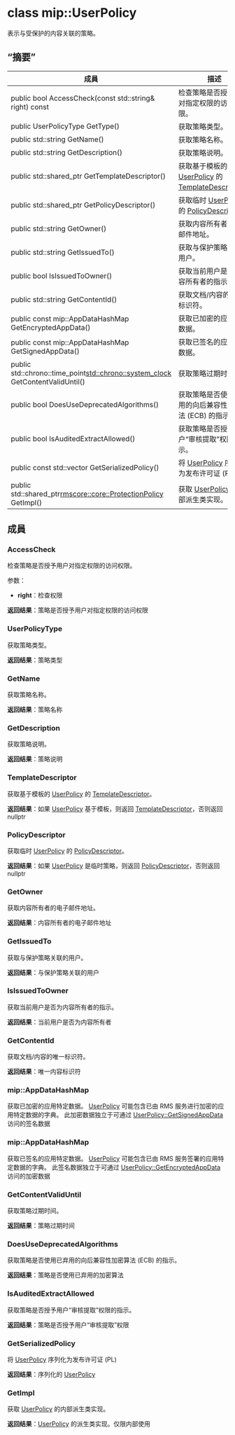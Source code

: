 # <a name="class-mipuserpolicy"></a>class mip::UserPolicy 
表示与受保护的内容关联的策略。
  
## <a name="summary"></a>“摘要”
 成員                        | 描述                                
--------------------------------|---------------------------------------------
 public bool AccessCheck(const std::string& right) const  |  检查策略是否授予用户对指定权限的访问权限。
 public UserPolicyType GetType()  |  获取策略类型。
 public std::string GetName()  |  获取策略名称。
 public std::string GetDescription()  |  获取策略说明。
public std::shared_ptr<TemplateDescriptor> GetTemplateDescriptor()  |  获取基于模板的 [UserPolicy](class_mip_userpolicy.md) 的 [TemplateDescriptor](class_mip_templatedescriptor.md)。
public std::shared_ptr<PolicyDescriptor> GetPolicyDescriptor()  |  获取临时 [UserPolicy](class_mip_userpolicy.md) 的 [PolicyDescriptor](class_mip_policydescriptor.md)。
 public std::string GetOwner()  |  获取内容所有者的电子邮件地址。
 public std::string GetIssuedTo()  |  获取与保护策略关联的用户。
 public bool IsIssuedToOwner()  |  获取当前用户是否为内容所有者的指示。
 public std::string GetContentId()  |  获取文档/内容的唯一标识符。
 public const mip::AppDataHashMap GetEncryptedAppData()  |  获取已加密的应用特定数据。
 public const mip::AppDataHashMap GetSignedAppData()  |  获取已签名的应用特定数据。
public std::chrono::time_point<std::chrono::system_clock> GetContentValidUntil()  |  获取策略过期时间。
 public bool DoesUseDeprecatedAlgorithms()  |  获取策略是否使用已弃用的向后兼容性加密算法 (ECB) 的指示。
 public bool IsAuditedExtractAllowed()  |  获取策略是否授予用户“审核提取”权限的指示。
public const std::vector<unsigned char> GetSerializedPolicy()  |  将 [UserPolicy](class_mip_userpolicy.md) 序列化为发布许可证 (PL)
public std::shared_ptr<rmscore::core::ProtectionPolicy> GetImpl()  |  获取 [UserPolicy](class_mip_userpolicy.md) 的内部派生类实现。
  
## <a name="members"></a>成員
  
### <a name="accesscheck"></a>AccessCheck
检查策略是否授予用户对指定权限的访问权限。

参数：  
* **right**：检查权限



  
**返回结果**：策略是否授予用户对指定权限的访问权限
  
### <a name="userpolicytype"></a>UserPolicyType
获取策略类型。

  
**返回结果**：策略类型
  
### <a name="getname"></a>GetName
获取策略名称。

  
**返回结果**：策略名称
  
### <a name="getdescription"></a>GetDescription
获取策略说明。

  
**返回结果**：策略说明
  
### <a name="templatedescriptor"></a>TemplateDescriptor
获取基于模板的 [UserPolicy](class_mip_userpolicy.md) 的 [TemplateDescriptor](class_mip_templatedescriptor.md)。

  
**返回结果**：如果 [UserPolicy](class_mip_userpolicy.md) 基于模板，则返回 [TemplateDescriptor](class_mip_templatedescriptor.md)，否则返回 nullptr
  
### <a name="policydescriptor"></a>PolicyDescriptor
获取临时 [UserPolicy](class_mip_userpolicy.md) 的 [PolicyDescriptor](class_mip_policydescriptor.md)。

  
**返回结果**：如果 [UserPolicy](class_mip_userpolicy.md) 是临时策略，则返回 [PolicyDescriptor](class_mip_policydescriptor.md)，否则返回 nullptr
  
### <a name="getowner"></a>GetOwner
获取内容所有者的电子邮件地址。

  
**返回结果**：内容所有者的电子邮件地址
  
### <a name="getissuedto"></a>GetIssuedTo
获取与保护策略关联的用户。

  
**返回结果**：与保护策略关联的用户
  
### <a name="isissuedtoowner"></a>IsIssuedToOwner
获取当前用户是否为内容所有者的指示。

  
**返回结果**：当前用户是否为内容所有者
  
### <a name="getcontentid"></a>GetContentId
获取文档/内容的唯一标识符。

  
**返回结果**：唯一内容标识符
  
### <a name="mipappdatahashmap"></a>mip::AppDataHashMap
获取已加密的应用特定数据。
[UserPolicy](class_mip_userpolicy.md) 可能包含已由 RMS 服务进行加密的应用特定数据的字典。 此加密数据独立于可通过 [UserPolicy::GetSignedAppData](class_mip_userpolicy.md#getsignedappdata) 访问的签名数据
  
### <a name="mipappdatahashmap"></a>mip::AppDataHashMap
获取已签名的应用特定数据。
[UserPolicy](class_mip_userpolicy.md) 可能包含已由 RMS 服务签署的应用特定数据的字典。 此签名数据独立于可通过 [UserPolicy::GetEncryptedAppData](class_mip_userpolicy.md#getencryptedappdata) 访问的加密数据
  
### <a name="getcontentvaliduntil"></a>GetContentValidUntil
获取策略过期时间。

  
**返回结果**：策略过期时间
  
### <a name="doesusedeprecatedalgorithms"></a>DoesUseDeprecatedAlgorithms
获取策略是否使用已弃用的向后兼容性加密算法 (ECB) 的指示。

  
**返回结果**：策略是否使用已弃用的加密算法
  
### <a name="isauditedextractallowed"></a>IsAuditedExtractAllowed
获取策略是否授予用户“审核提取”权限的指示。

  
**返回结果**：策略是否授予用户“审核提取”权限
  
### <a name="getserializedpolicy"></a>GetSerializedPolicy
将 [UserPolicy](class_mip_userpolicy.md) 序列化为发布许可证 (PL)

  
**返回结果**：序列化的 [UserPolicy](class_mip_userpolicy.md)
  
### <a name="getimpl"></a>GetImpl
获取 [UserPolicy](class_mip_userpolicy.md) 的内部派生类实现。

  
**返回结果**：[UserPolicy](class_mip_userpolicy.md) 的派生类实现。仅限内部使用